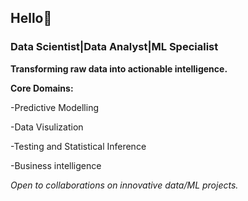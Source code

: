 ## Hello👋

### Data Scientist|Data Analyst|ML Specialist

**Transforming raw data into actionable intelligence.**

**Core Domains:**

-Predictive Modelling

-Data Visulization

-Testing and Statistical Inference

-Business intelligence

*Open to collaborations on innovative data/ML projects.*
